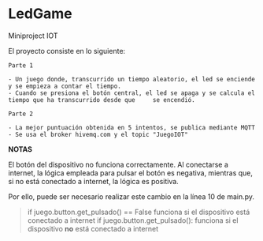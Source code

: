 # LedGame
 Miniproject IOT

El proyecto consiste en lo siguiente:

	Parte 1 

	- Un juego donde, transcurrido un tiempo aleatorio, el led se enciende y se empieza a contar el tiempo.
	- Cuando se presiona el botón central, el led se apaga y se calcula el tiempo que ha transcurrido desde que 	se encendió.

	Parte 2

	- La mejor puntuación obtenida en 5 intentos, se publica mediante MQTT 
	- Se usa el broker hivemq.com y el topic "JuegoIOT"


**NOTAS**

El botón del dispositivo no funciona correctamente. Al conectarse a internet, la lógica empleada para pulsar el botón es negativa, mientras que, si no está conectado a internet, la lógica es positiva. 

Por ello, puede ser necesario realizar este cambio en la línea 10 de main.py. 

> if juego.button.get_pulsado() == False funciona si el dispositivo está conectado a internet
> if juego.button.get_pulsado(): funciona si el dispositivo **no** está conectado a internet

